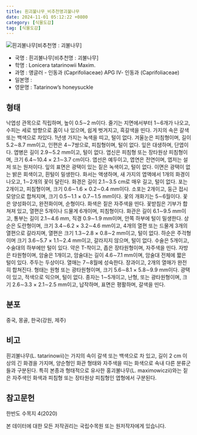 ```yaml
---
title: 흰괴불나무_비추천명괴불나무
date: 2024-11-01 05:12:22 +0800
category: [식물도감]
tag: [식물도감]
---
```




![흰괴불나무[비추천명 : 괴불나무]](/fileUpload/plants/basic/Caprifoliaceae/Lonicera/16363/16363_20160811105012785files_th2.jpg)
- 국명 : 흰괴불나무[비추천명 : 괴불나무]
- 학명 : Lonicera tatarinowii Maxim.
- 과명 : 앵글러 - 인동과 (Caprifoliaceae) APG Ⅳ- 인동과 (Caprifoliaceae)
- 일본명 : 
- 영문명 : Tatarinow’s honeysuckle


## 형태
낙엽성 관목으로 직립하며, 높이 0.5∼2 m이다. 줄기는 지면에서부터 1∼6개가 나오고, 수피는 세로 방향으로 홈이 나 있으며, 쉽게 벗겨지고, 흑갈색을 띤다. 가지의 속은 갈색 또는 백색으로 차있다. 1년생 가지는 녹색을 띠고, 털이 없다. 겨울눈은 피침형이며, 길이 5.2∼8.7 mm이고, 인편은 4∼7쌍으로, 피침형이며, 털이 없다. 잎은 대생하며, 단엽이다. 엽병은 길이 2.9∼5.2 mm이고, 털이 없다. 엽신은 피침형 또는 장타원상 피침형이며, 크기 6.4∼10.4 × 2.1∼3.7 cm이다. 엽선은 예두이고, 엽연은 전연이며, 엽저는 설저 또는 원저이다. 잎의 표면은 광택이 있는 짙은 녹색이고, 털이 없다. 이면은 광택이 없는 밝은 회색이고, 흰털이 밀생한다. 화서는 액생하며, 새 가지의 엽액에서 1개의 화경이 나오고, 1∼2개의 꽃이 달린다. 화경은 길이 2.1∼3.5 cm로 매우 길고, 털이 없다. 포는 2개이고, 피침형이며, 크기 0.6∼1.6 × 0.2∼0.4 mm이다. 소포는 2개이고, 둥근 접시 모양으로 합쳐지며, 크기 0.5∼1.1 × 0.7∼1.5 mm이다. 꽃의 개화기는 5∼6월이다. 꽃은 양성화이고, 완전화이며, 순형이다. 화색은 짙은 자주색을 띤다. 꽃받침은 기부가 합쳐져 있고, 열편은 5개이나 드물게 6개이며, 피침형이다. 화관은 길이 6.1∼9.5 mm이고, 통부는 길이 2.1∼4.6 mm, 직경 0.9∼1.9 mm이며, 안쪽 하부에 털이 밀생한다. 상순은 도란형이며, 크기 3.4∼6.2 × 3.2∼4.6 mm이고, 4개의 열편 또는 드물게 3개의 열편으로 갈라지며, 열편은 크기 1.3∼2.8 × 0.8∼2 mm이고, 털이 없다. 하순은 주걱형이며 크기 3.6∼5.7 × 1.1∼2.4 mm이고, 갈라지지 않으며, 털이 없다. 수술은 5개이고, 수술대의 하부에만 털이 있다. 약은 T-착이고, 좁은 장타원형이며, 자주색을 띤다. 자방은 타원형이며, 암술은 1개이고, 암술대는 길이 4.6∼7.1 mm이며, 암술대 전체에 짧은 털이 있다. 주두는 두상이다. 열매는 7∼8월에 성숙한다. 장과이고, 2개의 열매가 완전히 합쳐진다. 형태는 원형 또는 광타원형이며, 크기 5.6∼8.1 × 5.8∼9.9 mm이다. 광택이 있고, 적색으로 익으며, 털이 없다. 종자는 1∼5개이고, 난형, 또는 광타원형이며, 크기 2.6∼3.3 × 2.1∼2.5 mm이고, 납작하며, 표면은 평활하며, 갈색을 띤다.
## 분포
중국, 몽골, 한국(강원, 제주)
## 비고
흰괴불나무(L. tatarinowii)는 가지의 속이 갈색 또는 백색으로 차 있고, 길이 2 cm 이상의 긴 화경을 가지며, 양순형인 화관 형태와 자주색을 띠는 화색으로 속내 다른 분류군들과 구분된다. 특히 본종과 형태적으로 유사한 홍괴불나무(L. maximowiczii)와는 짙은 자주색인 화색과 피침형 또는 장타원상 피침형인 엽형에서 구분된다. 
## 참고문헌
한반도 수목지 4(2020)






본 데이터에 대한 모든 저작권리는 국립수목원 또는 원저작자에게 있습니다.
